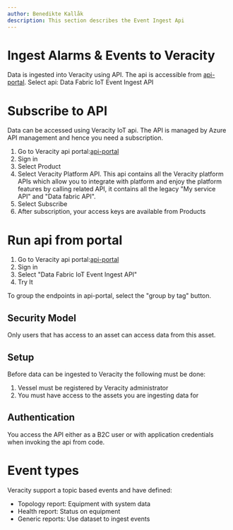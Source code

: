 ```yaml
---
author: Benedikte Kallåk
description: This section describes the Event Ingest Api
---
```


# Ingest Alarms & Events to Veracity

Data is ingested into Veracity using API. 
The api is accessible from [api-portal](https://api-portal.veracity.com/). 
Select api: Data Fabric IoT Event Ingest API

# Subscribe to API

Data can be accessed using Veracity IoT api. The API is managed by Azure API management and hence you need a subscription. 
1.	Go to Veracity api portal:[api-portal](https://api-portal.veracity.com/)
2.	Sign in
3.	Select Product
4.	Select Veracity Platform API. This api contains all the Veracity platform APIs which allow you to integrate with platform and enjoy the platform features by calling related API, it contains all the legacy "My service API" and "Data fabric API".
5.	Select Subscribe
6.	After subscription, your access keys are available from Products

# Run api from portal
1.	Go to Veracity api portal:[api-portal](https://api-portal.veracity.com/)
2.	Sign in
3.	Select "Data Fabric IoT Event Ingest API"
4.	Try It


To group the endpoints in api-portal, select the "group by tag" button.

## Security Model
Only users that has access to an asset can access data from this asset.

## Setup
Before data can be ingested to Veracity the following must be done:
1.	Vessel must be registered by Veracity administrator
2.	You must have access to the assets you are ingesting data for

## Authentication
You access the API either as a B2C user or with application credentials when invoking the api from code.

# Event types
Veracity support a topic based events and have defined:

- Topology report: Equipment with system data
- Health report: Status on equipment
- Generic reports: Use dataset to ingest events
